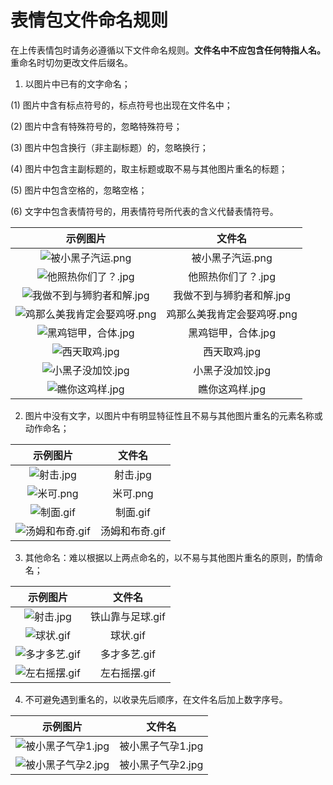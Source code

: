 # 表情包文件命名规则

在上传表情包时请务必遵循以下文件命名规则。**文件名中不应包含任何特指人名。** 重命名时切勿更改文件后缀名。

1. 以图片中已有的文字命名；

(1) 图片中含有标点符号的，标点符号也出现在文件名中；

(2) 图片中含有特殊符号的，忽略特殊符号；

(3) 图片中包含换行（非主副标题）的，忽略换行；

(4) 图片中包含主副标题的，取主标题或取不易与其他图片重名的标题；

(5) 图片中包含空格的，忽略空格；

(6) 文字中包含表情符号的，用表情符号所代表的含义代替表情符号。

|示例图片|文件名|
| :----: |  :----: |
| ![被小黑子汽运.png](../still/被小黑子汽运.png) | 被小黑子汽运.png |
| ![他照热你们了？.jpg](../still/他照热你们了？.jpg) | 他照热你们了？.jpg |
| ![我做不到与狮豹者和解.jpg](../still/我做不到与狮豹者和解.jpg) | 我做不到与狮豹者和解.jpg |
| ![鸡那么美我肯定会娶鸡呀.png](../still/鸡那么美我肯定会娶鸡呀.png) | 鸡那么美我肯定会娶鸡呀.png |
| ![黑鸡铠甲，合体.jpg](../still/黑鸡铠甲，合体.jpg) | 黑鸡铠甲，合体.jpg |
| ![西天取鸡.jpg](../still/西天取鸡.jpg) | 西天取鸡.jpg |
| ![小黑子没加饺.jpg](../still/小黑子没加饺.jpg) | 小黑子没加饺.jpg |
| ![瞧你这鸡样.jpg](../still/瞧你这鸡样.jpg) | 瞧你这鸡样.jpg |

2. 图片中没有文字，以图片中有明显特征性且不易与其他图片重名的元素名称或动作命名；

|示例图片|文件名|
| :----: |  :----: |
| ![射击.jpg](../still/射击.jpg) | 射击.jpg |
| ![米可.png](../still/米可.png) | 米可.png |
| ![制面.gif](../gif/制面.gif) | 制面.gif |
| ![汤姆和布奇.gif](../gif/汤姆和布奇.gif) | 汤姆和布奇.gif |

3. 其他命名：难以根据以上两点命名的，以不易与其他图片重名的原则，酌情命名；

|示例图片|文件名|
| :----: |  :----: |
| ![射击.jpg](../gif/铁山靠与足球.gif) | 铁山靠与足球.gif |
| ![球状.gif](../gif/球状.gif) | 球状.gif |
| ![多才多艺.gif](../gif/多才多艺.gif) | 多才多艺.gif |
| ![左右摇摆.gif](../gif/左右摇摆.gif) | 左右摇摆.gif |

4. 不可避免遇到重名的，以收录先后顺序，在文件名后加上数字序号。

|示例图片|文件名|
| :----: |  :----: |
| ![被小黑子气孕1.jpg](../still/被小黑子气孕1.jpg) | 被小黑子气孕1.jpg |
| ![被小黑子气孕2.jpg](../still/被小黑子气孕2.jpg) | 被小黑子气孕2.jpg |

